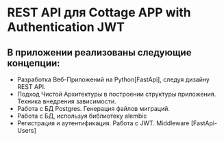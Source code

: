 # REST API для Cottage APP with Authentication JWT


## В приложении реализованы следующие концепции:
- Разработка Веб-Приложений на Python[FastApi], следуя дизайну REST API.
- Подход Чистой Архитектуры в построении структуры приложения. Техника внедрения зависимости.
- Работа с БД Postgres. Генерация файлов миграций. 
- Работа с БД, используя библиотеку alembic
- Регистрация и аутентификация. Работа с JWT. Middleware [FastApi-Users]
